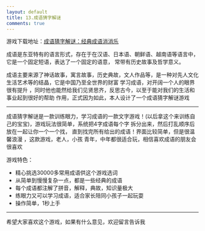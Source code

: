 ```yaml
---
layout: default
title: 13.成语猜字解谜
comments: true
--- 
```


游戏下载地址：[成语猜字解谜：经典成语消消乐](https://itunes.apple.com/app/id1209427766)

成语是东亚特有的语言形式，存在于在汉语、日本语、朝鲜语、越南语等语言中，它是一个固定短语，表达了一个固定的语意，
常带有历史故事及哲学意义。

成语主要来源了神话故事，寓言故事，历史典故，文人作品等，是一种对先人文化生活艺术等的结晶，它是中国乃至全世界的财富
学习成语，对开阔一个人的眼界很有提升 ，同时他也能然给我们见贤思齐，反思古今，以至于能对我们的生活和事业起到很好的帮助
作用，正式因为如此，本人设计了一个成语猜字解谜游戏

******************************************
成语猜字解谜是一款训练眼力，学习成语的一款文字游戏！(以后拿这个来训练自己的宝宝)，游戏玩法很简单，系统把4字成语每个字
拆分出来，然后打乱顺序后放在一起让你一个一个找， 直到找完所有给出的成语！界面比较简单，但是很温馨浪漫 ，这款游戏，老人，小孩
青年，中年都很适合玩，相信喜欢成语的朋友会很喜欢

游戏特色：
* 精心挑选30000多常用成语供这个游戏选词
* 从简单到慢慢复杂一点，都是一些经典的成语
* 每个成语都注解了拼音，解释，典故，知识量极大
* 练眼力又可以学习成语，适合家长陪同小孩子一起玩耍
* 操作简单，1秒上手
******************************************

希望大家喜欢这个游戏，如果有什么意见，欢迎留言告诉我

  
